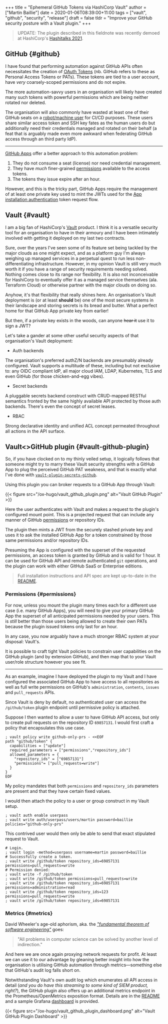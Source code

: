 +++
title = "Ephemeral GitHub Tokens via HashiCorp Vault"
author = ["Martin Baillie"]
date = 2020-01-06T08:39:00+11:00
tags = ["vault", "github", "security", "release"]
draft = false
tldr = "Improve your GitHub security posture with a Vault plugin."
+++

> UPDATE: The plugin described in this fieldnote was recently demoed at HashiCorp's [Hashitalks 2021](https://www.youtube.com/watch?v=JuzBolDyGdg&t=17308s).

## GitHub {#github}

I have found that performing automation against GitHub APIs often necessitates
the creation of [OAuth Tokens](https://help.github.com/en/github/extending-github/git-automation-with-oauth-tokens) (nb. GitHub refers to these as Personal Access
Tokens or PATs). These tokens are tied to a user account, have _very_
coarsely-scoped permissions and do not expire.

The more automation-savvy users in an organisation will likely have created many
such tokens with powerful permissions which are being neither rotated nor
deleted.

The organisation will also commonly have wasted at least one of their GitHub
seats on a [robot/machine user](https://help.github.com/en/github/getting-started-with-github/types-of-github-accounts#personal-user-accounts) for CI/CD purposes. These users share similar
access token and SSH key fates as the human users do but additionally need their
credentials managed and rotated on their behalf (a feat that is arguably made
even more awkward when federating GitHub access through an third party IdP).

---

[GitHub Apps](https://developer.github.com/apps/building-github-apps/) offer a better approach to this automation problem:

1.  They do not consume a seat (license) nor need credential management.
2.  They have _much_ finer-grained [permissions](https://developer.github.com/v3/apps/permissions/) available to the access tokens.
3.  The tokens they issue expire after an hour.

However, and this is the tricky part, GitHub Apps require the management of at
least one private key used to mint the JWTs used for the [App installation
authentication](https://developer.github.com/apps/building-github-apps/authenticating-with-github-apps/#authenticating-as-an-installation) token request flow.

## Vault {#vault}

I am a big fan of HashiCorp's [Vault](https://www.vaultproject.io/) product. I think it is a versatile security
tool for an organisation to have in their armoury and I have been intimately
involved with getting it deployed on my last two contracts.

Sure, over the years I've seen some of its feature set being tackled by the
major clouds as one might expect, and as a platform guy I'm always weighing up
managed services in a perpetual quest to run less non-differentiating
infrastructure. However, in my opinion Vault is still very much worth it if you
have a range of security requirements needing solved. Nothing comes close to its
range nor flexibility. It is also not inconceivable for HashiCorp to eventually
offer it as a managed service themselves (ala. Terraform Cloud) or otherwise
partner with the major clouds on doing so.

Anyhow, it's that flexibility that really shines here. An organisation's Vault
deployment is (or at least **should** be) one of the most secure systems in their
landscape and storing secrets is its bread and butter. What a perfect home for
that GitHub App private key from earlier!

But then, if a private key exists in the woods, can anyone ~~hear it~~ use it to
sign a JWT?

Let's take a gander at some other useful security aspects of that organisation's
Vault deployment:

- Auth backends

The organisation's preferred authZ/N backends are presumably already
configured. Vault supports a multitude of these, including but not exclusive
to: any OIDC compliant IdP, all major cloud IAM, LDAP, Kubernetes, TLS and
even GitHub (for those chicken-and-egg vibes).

- Secret backends

A pluggable secrets backend construct with CRUD-mapped RESTful semantics
fronted by the same highly available API protected by those auth backends.
There's even the concept of secret leases.

- RBAC

Strong declarative identity and unified ACL concept permeated throughout
all actions in the API surface.

## Vault<>GitHub plugin {#vault-github-plugin}

So, if you have clocked on to my thinly veiled setup, it logically follows that
someone might try to marry these Vault security strengths with a GitHub App to
plug the perceived GitHub PAT weakness, and that is exactly what I've done with
[`vault-plugin-secrets-github`](https://github.com/martinbaillie/vault-plugin-secrets-github).

Using this plugin you can broker requests to a GitHub App through Vault:

{{< figure src="/ox-hugo/vault_github_plugin.png" alt="Vault GitHub Plugin" >}}

Here the user authenticates with Vault and makes a request to the plugin's
configured mount point. This is a projected request that can include any manner
of GitHub [permissions](https://docs.github.com/en/free-pro-team@latest/rest/reference/permissions-required-for-github-apps) or repository IDs.

The plugin then mints a JWT from the securely stashed private key and uses it to
ask the installed GitHub App for a token constrained by those same permissions and/or repository IDs.

Presuming the App is configured with the superset of the requested permissions,
an access token is granted by GitHub and is valid for 1 hour. It can be used for
GitHub API and remote authenticated `git` operations, and the plugin can work
with either GitHub SaaS or Enterprise editions.

> Full installation instructions and API spec are kept up-to-date in the [README](https://github.com/martinbaillie/vault-plugin-secrets-github).

### Permissions {#permissions}

For now, unless you mount the plugin many times each for a different use case
(i.e. many GitHub Apps), you will need to give your primary GitHub App the
superset of all anticipated permissions needed by your users. This is _still_
better than those users being allowed to create their own PATs because the
plugin issued tokens only last for an hour.

In any case, you now arguably have a much stronger RBAC system at your disposal:
Vault's.

It is possible to craft tight Vault policies to constrain user capabilities on
the GitHub plugin (and by extension GitHub), and then map that to your Vault
user/role structure however you see fit.

---

As an example, imagine I have deployed the plugin to my Vault and I have
configured the associated GitHub App to have access to all repositories as well
as full write permissions on GitHub's `administration`, `contents`, `issues` and
`pull_requests` APIs.

Since Vault is deny by default, no authenticated user can access the
`/github/token` plugin endpoint until permissive policy is attached.

Suppose I then wanted to allow a user to have GitHub API access, but only to
create pull requests on the repository ID `69857131`. I would first craft a
policy that encapsulates this use case.

```shell
; vault policy write github-only-prs - <<EOF
path "github/token" {
  capabilities = ["update"]
  required_parameters = ["permissions","repository_ids"]
  allowed_parameters = {
    "repository_ids" = ["69857131"]
    "permissions"= ["pull_requests=write"]
  }
}
EOF
```

My policy mandates that both `permissions` and `repository_ids` parameters are
present and that they have certain fixed values.

I would then attach the policy to a user or group construct in my Vault setup.

```shell
; vault auth enable userpass
; vault write auth/userpass/users/martin password=baillie policies="github-only-prs"
```

This contrived user would then only be able to send that exact stipulated
request to Vault.

```shell
# Login.
; vault login -method=userpass username=martin password=baillie
# Successfully create a token.
; vault write /github/token repository_ids=69857131 permissions=pull_requests=write
# Permission denied:
; vault write -f /github/token
; vault write /github/token permissions=pull_requests=write
; vault write /github/token repository_ids=69857131 permissions=administration=read
; vault write /github/token repository_ids=123 permissions=pull_requests=write
; vault write /github/token repository_ids=69857131
```

### Metrics {#metrics}

David Wheeler's age-old aphorism, aka. the _["fundamental theorem of software
engineering"](https://en.wikipedia.org/wiki/Fundamental%5Ftheorem%5Fof%5Fsoftware%5Fengineering)_ goes:

> "All problems in computer science can be solved by another level of indirection."

And here we are once again proxying network requests for profit. At least we can
use it to our advantage by gleaning better insight into how the organisation is
utilising GitHub automation through metrics—something else that GitHub's audit
log falls short on.

Notwithstanding Vault's own audit log which enumerates all API access in detail
(_and you do have this streaming to some kind of SIEM product, right?_), the
GitHub plugin also offers up an additional metrics endpoint in the
Prometheus/OpenMetrics exposition format. Details are in the [README](https://github.com/martinbaillie/vault-plugin-secrets-github#metrics) and a sample
Grafana [dashboard](https://github.com/martinbaillie/vault-plugin-secrets-github/blob/master/dashboard.json) is provided.

{{< figure src="/ox-hugo/vault_github_plugin_dashboard.png" alt="Vault GitHub Plugin Dashboard" >}}
